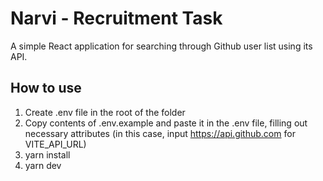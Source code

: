 # Narvi - Recruitment Task
A simple React application for searching through Github user list using its API.

## How to use
1. Create .env file in the root of the folder
2. Copy contents of .env.example and paste it in the .env file, filling out necessary attributes (in this case, input https://api.github.com for VITE_API_URL)
3. yarn install
4. yarn dev